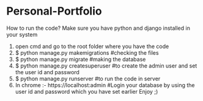 # Personal-Portfolio


How to run the code?
Make sure you have python and django installed in your system
1. open cmd and go to the root folder where you have the code
2. $ python manage.py makemigrations #checking the files
3. $ python manage.py migrate #making the database
4. $ python manage.py createsuperuser #to create the admin user and set the user id and password
5. $ python manage.py runserver #to run the code in server
6. In chrome :- https://localhost:admin #Login your database by using the user id and password which you have set earlier
Enjoy ;)
